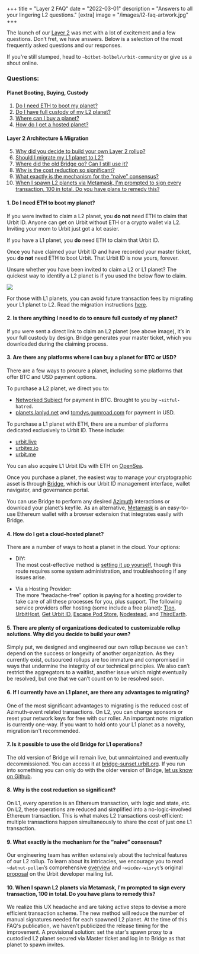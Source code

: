+++
title = "Layer 2 FAQ"
date = "2022-03-01"
description = "Answers to all your lingering L2 questions."
[extra]
image = "/images/l2-faq-artwork.jpg"
+++

The launch of our [Layer 2](https://urbit.org/blog/layer-2-guides) was met with
a lot of excitement and a few questions. Don’t fret, we have answers. Below is a
selection of the most frequently asked questions and our responses.

If you're still stumped, head to `~bitbet-bolbel/urbit-community` or give us a
shout online.

### Questions:

#### Planet Booting, Buying, Custody

1. [Do I need ETH to boot my planet?](#1-do-i-need-eth-to-boot-my-planet)
2. [Do I have full custody of my L2 planet?](#2-is-there-anything-i-need-to-do-to-ensure-full-custody-of-my-planet)
3. [Where can I buy a planet?](#3-are-there-any-platforms-where-i-can-buy-a-planet-for-btc-or-usd)
4. [How do I get a hosted planet?](#4-how-do-i-get-a-cloud-hosted-planet)

#### Layer 2 Architecture & Migration

5. [Why did you decide to build your own Layer 2 rollup?](#5-there-are-plenty-of-organizations-dedicated-to-customizable-rollup-solutions-why-did-you-decide-to-build-your-own)
6. [Should I migrate my L1 planet to L2?](#6-if-i-currently-have-an-l1-planet-are-there-any-advantages-to-migrating)
7. [Where did the old Bridge go? Can I still use it?](#7-is-it-possible-to-use-the-old-bridge-for-l1-operations)
8. [Why is the cost reduction so significant?](#8-why-is-the-cost-reduction-so-significant)
9. [What exactly is the mechanism for the “naive” consensus?](#9-what-exactly-is-the-mechanism-for-the-naive-consensus)
10. [When I spawn L2 planets via Metamask, I'm prompted to sign every transaction, 100 in total. Do you have plans to remedy this?](#10-when-i-spawn-l2-planets-via-metamask-im-prompted-to-sign-every-transaction-100-in-total-do-you-have-plans-to-remedy-this)

#### 1. Do I need ETH to boot my planet?

If you were invited to claim a L2 planet, you **do not** need ETH to claim
that Urbit ID. Anyone can get on Urbit without ETH or a crypto wallet via L2.
Inviting your mom to Urbit just got a lot easier.

If you have a L1 planet, you **do** need ETH to claim that Urbit ID.

Once you have claimed your Urbit ID and have recorded your master ticket,
you **do not** need ETH to boot Urbit. That Urbit ID is now yours, forever.

Unsure whether you have been invited to claim a L2 or L1 planet? The quickest
way to identify a L2 planet is if you used the below flow to claim.

![](images/planet-l2-claim.gif)

For those with L1 planets, you can avoid future transaction fees by migrating
your L1 planet to L2. Read the migration instructions
[here](https://urbit.org/getting-started/layer-2-for-planets).

#### 2. Is there anything I need to do to ensure full custody of my planet?

If you were sent a direct link to claim an L2 planet (see above image), it’s
in your full custody by design. Bridge generates your master ticket, which you
downloaded during the claiming process.

#### 3. Are there any platforms where I can buy a planet for BTC or USD?

There are a few ways to procure a planet, including some platforms that offer
BTC and USD payment options.

To purchase a L2 planet, we direct you to:

- [Networked Subject](https://subject.network/buy/) for payment in BTC.
  Brought to you by `~sitful-hatred`.
- [planets.lanlyd.net](https://planets.lanlyd.net) and
  [tomdys.gumroad.com](https://tomdys.gumroad.com) for payment in USD.

To purchase a L1 planet with ETH, there are a number of platforms dedicated
exclusively to Urbit ID. These include:

- [urbit.live](https://urbit.live/buy)
- [urbitex.io](https://urbitex.io)
- [urbit.me](https://urbit.me)

You can also acquire L1 Urbit IDs with ETH on [OpenSea](https://opensea.io/collection/urbit-id).

Once you purchase a planet, the easiest way to manage your cryptographic asset
is through [Bridge](https://bridge.urbit.org/), which is our Urbit ID management
interface, wallet navigator, and governance portal.

You can use Bridge to perform any desired
[Azimuth](https://urbit.org/docs/glossary/azimuth) interactions or download your
planet’s keyfile. As an alternative, [Metamask](https://metamask.io) is an
easy-to-use Ethereum wallet with a browser extension that integrates easily with
Bridge.

#### 4. How do I get a cloud-hosted planet?

There are a number of ways to host a planet in the cloud. Your options:

- DIY:<br>
  The most cost-effective method is [setting it up
  yourself](https://urbit.org/using/running/hosting), though this route requires
  some system administration, and troubleshooting if any issues arise.

- Via a Hosting Provider:<br>
  The more “headache-free” option is paying for a
  hosting provider to take care of all these processes for you, plus support. The
  following service providers offer hosting (some include a free planet):
  [Tlon](https://urbit.typeform.com/to/zQ9QOV3Z?typeform-source=tlon.io#source=tlon_io),
  [UrbitHost](https://urbithost.com/landing), [Get Urbit
  ID](https://www.geturbitid.com), [Escape Pod
  Store](https://www.escapepod.store), [Nodestead](https://www.nodestead.dev), and
  [ThirdEarth](https://third.earth/en/).

#### 5. There are plenty of organizations dedicated to customizable rollup solutions. Why did you decide to build your own?

Simply put, we designed and engineered our own rollup because we can’t depend
on the success or longevity of another organization. As they currently exist,
outsourced rollups are too immature and compromised in ways that undermine the
integrity of our technical principles. We also can’t restrict the aggregators to
a waitlist, another issue which might eventually be resolved, but one that we
can’t count on to be resolved soon.

#### 6. If I currently have an L1 planet, are there any advantages to migrating?

One of the most significant advantages to migrating is the reduced cost of
Azimuth-event related transactions. On L2, you can change sponsors or reset your
network keys for free with our roller. An important note: migration is currently
one-way. If you want to hold onto your L1 planet as a novelty, migration isn't
recommended.

#### 7. Is it possible to use the old Bridge for L1 operations?

The old version of Bridge will remain live, but unmaintained and eventually
decommissioned. You can access it at
[bridge-sunset.urbit.org](https://bridge-sunset.urbit.org). If you run into
something you can only do with the older version of Bridge,
[let us know on Github](https://github.com/urbit/bridge/issues/new?assignees=&labels=bridge&template=bridge-bug-report.md&title=).

#### 8. Why is the cost reduction so significant?

On L1, every operation is an Ethereum transaction, with logic and state, etc.
On L2, these operations are reduced and simplified into a
no-logic-involved Ethereum transaction. This is what makes L2 transactions
cost-efficient: multiple transactions happen simultaneously to share the cost of
just one L1 transaction.

#### 9. What exactly is the mechanism for the “naive” consensus?

Our engineering team has written extensively about the technical features of
our L2 rollup. To learn about its intricacies, we encourage you to read
`~datnut-pollen`’s comprehensive
[overview](https://urbit.org/blog/rollups#technical) and `~wicdev-wisryt`’s
original
[proposal](https://groups.google.com/a/urbit.org/g/dev/c/p6rP_WsxLS0/m/hQBX0modAwAJ?pli=1)
on the Urbit developer mailing list.

#### 10. When I spawn L2 planets via Metamask, I'm prompted to sign every transaction, 100 in total. Do you have plans to remedy this?

We realize this UX headache and are taking active steps to devise a more efficient transaction scheme. The new method will reduce the number of manual signatures needed for each spawned L2 planet. At the time of this FAQ's publication, we haven't publicized the release timing for the improvement. A provisional solution: set the star's spawn proxy to a custodied L2 planet secured via Master ticket and log in to Bridge as that planet to spawn invites.
